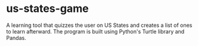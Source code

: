 # us-states-game
A learning tool that quizzes the user on US States and creates a list of ones to learn afterward. The program is built using Python's Turtle library and Pandas. 
